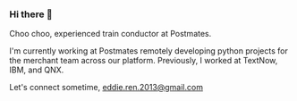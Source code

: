 ### Hi there 👋

Choo choo, experienced train conductor at Postmates. <br />

I'm currently working at Postmates remotely developing python projects for the merchant team across our platform. Previously, I worked at TextNow, IBM, and QNX. 

Let's connect sometime, <a href = "mailto: eddie.ren.2013@gmail.com">eddie.ren.2013@gmail.com</a>

<!--
**EdwaRen/Edwaren** is a ✨ _special_ ✨ repository because its `README.md` (this file) appears on your GitHub profile.

Here are some ideas to get you started:

- 🔭 I’m currently working on ...
- 🌱 I’m currently learning ...
- 👯 I’m looking to collaborate on ...
- 🤔 I’m looking for help with ...
- 💬 Ask me about ...
- 📫 How to reach me: ...
- 😄 Pronouns: ...
- ⚡ Fun fact: ...
-->
